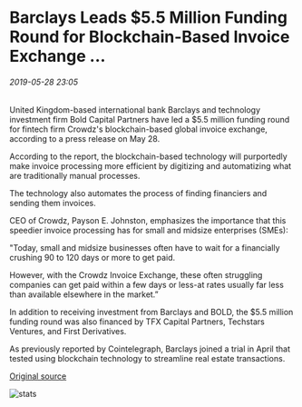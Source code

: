 # Barclays Leads $5.5 Million Funding Round for Blockchain-Based Invoice Exchange ...

###### 2019-05-28 23:05

United Kingdom-based international bank Barclays and technology investment firm Bold Capital Partners have led a $5.5 million funding round for fintech firm Crowdz's blockchain-based global invoice exchange, according to a press release on May 28.

According to the report, the blockchain-based technology will purportedly make invoice processing more efficient by digitizing and automatizing what are traditionally manual processes.

The technology also automates the process of finding financiers and sending them invoices.

CEO of Crowdz, Payson E. Johnston, emphasizes the importance that this speedier invoice processing has for small and midsize enterprises (SMEs):

"Today, small and midsize businesses often have to wait for a financially crushing 90 to 120 days or more to get paid.

However, with the Crowdz Invoice Exchange, these often struggling companies can get paid within a few days or less-at rates usually far less than available elsewhere in the market.”

In addition to receiving investment from Barclays and BOLD, the $5.5 million funding round was also financed by TFX Capital Partners, Techstars Ventures, and First Derivatives.

As previously reported by Cointelegraph, Barclays joined a trial in April that tested using blockchain technology to streamline real estate transactions.

[Original source](https://cointelegraph.com/news/barclays-leads-55-million-funding-round-for-blockchain-based-invoice-exchange)

![stats](https://c.statcounter.com/11760860/0/a89fa40b/1/ "stats")